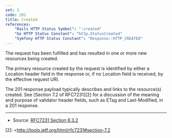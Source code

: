 ```yaml
---
set: 2
code: 201
title: Created
references:
    "Rails HTTP Status Symbol": ":created"
    "Go HTTP Status Constant": "http.StatusCreated"
    "Symfony HTTP Status Constant": "Response::HTTP_CREATED"
---
```


The request has been fulfilled and has resulted in one or more new resources
being created.

The primary resource created by the request is identified by either a Location
header field in the response or, if no Location field is received, by the
effective request URI.

The 201 response payload typically describes and links to the resource(s)
created. See [Section 7.2 of RFC7231][2] for a discussion of the meaning and
purpose of validator header fields, such as ETag and Last-Modified, in a 201
response.

---

* Source: [RFC7231 Section 6.3.2][1]

[1]: <http://tools.ietf.org/html/rfc7231#section-6.3.2>
[2]: <http://tools.ietf.org/html/rfc7231#section-7.2
